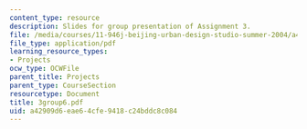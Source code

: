 ```yaml
---
content_type: resource
description: Slides for group presentation of Assignment 3.
file: /media/courses/11-946j-beijing-urban-design-studio-summer-2004/a42909d6eae64cfe9418c24bddc8c084_3group6.pdf
file_type: application/pdf
learning_resource_types:
- Projects
ocw_type: OCWFile
parent_title: Projects
parent_type: CourseSection
resourcetype: Document
title: 3group6.pdf
uid: a42909d6-eae6-4cfe-9418-c24bddc8c084
---
```

